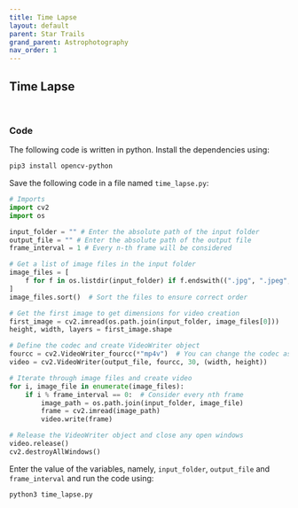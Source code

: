 ```yaml
---
title: Time Lapse
layout: default
parent: Star Trails
grand_parent: Astrophotography
nav_order: 1
---
```


## Time Lapse

<br>

### Code

The following code is written in python. Install the dependencies using:

```sh
pip3 install opencv-python
```

Save the following code in a file named `time_lapse.py`:

```py
# Imports
import cv2
import os

input_folder = "" # Enter the absolute path of the input folder
output_file = "" # Enter the absolute path of the output file
frame_interval = 1 # Every n-th frame will be considered

# Get a list of image files in the input folder
image_files = [
    f for f in os.listdir(input_folder) if f.endswith((".jpg", ".jpeg", ".png"))
]
image_files.sort()  # Sort the files to ensure correct order

# Get the first image to get dimensions for video creation
first_image = cv2.imread(os.path.join(input_folder, image_files[0]))
height, width, layers = first_image.shape

# Define the codec and create VideoWriter object
fourcc = cv2.VideoWriter_fourcc(*"mp4v")  # You can change the codec as needed
video = cv2.VideoWriter(output_file, fourcc, 30, (width, height))

# Iterate through image files and create video
for i, image_file in enumerate(image_files):
    if i % frame_interval == 0:  # Consider every nth frame
        image_path = os.path.join(input_folder, image_file)
        frame = cv2.imread(image_path)
        video.write(frame)

# Release the VideoWriter object and close any open windows
video.release()
cv2.destroyAllWindows()
```

Enter the value of the variables, namely, `input_folder`, `output_file` and `frame_interval` and run the code using:

```sh
python3 time_lapse.py
```
